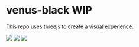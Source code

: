 # venus-black WIP

This repo uses threejs to create a visual experience. 

<img src="http://carlos.angon.me/experiments/7/img/1.png">
<img src="http://carlos.angon.me/experiments/7/img/2.png">
<img src="http://carlos.angon.me/experiments/7/img/3.png">
